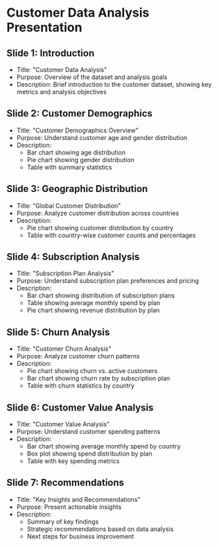 # Customer Data Analysis Presentation

## Slide 1: Introduction
- Title: "Customer Data Analysis"
- Purpose: Overview of the dataset and analysis goals
- Description: Brief introduction to the customer dataset, showing key metrics and analysis objectives

## Slide 2: Customer Demographics
- Title: "Customer Demographics Overview"
- Purpose: Understand customer age and gender distribution
- Description: 
  - Bar chart showing age distribution
  - Pie chart showing gender distribution
  - Table with summary statistics

## Slide 3: Geographic Distribution
- Title: "Global Customer Distribution"
- Purpose: Analyze customer distribution across countries
- Description:
  - Pie chart showing customer distribution by country
  - Table with country-wise customer counts and percentages

## Slide 4: Subscription Analysis
- Title: "Subscription Plan Analysis"
- Purpose: Understand subscription plan preferences and pricing
- Description:
  - Bar chart showing distribution of subscription plans
  - Table showing average monthly spend by plan
  - Pie chart showing revenue distribution by plan

## Slide 5: Churn Analysis
- Title: "Customer Churn Analysis"
- Purpose: Analyze customer churn patterns
- Description:
  - Pie chart showing churn vs. active customers
  - Bar chart showing churn rate by subscription plan
  - Table with churn statistics by country

## Slide 6: Customer Value Analysis
- Title: "Customer Value Analysis"
- Purpose: Understand customer spending patterns
- Description:
  - Bar chart showing average monthly spend by country
  - Box plot showing spend distribution by plan
  - Table with key spending metrics

## Slide 7: Recommendations
- Title: "Key Insights and Recommendations"
- Purpose: Present actionable insights
- Description:
  - Summary of key findings
  - Strategic recommendations based on data analysis
  - Next steps for business improvement 